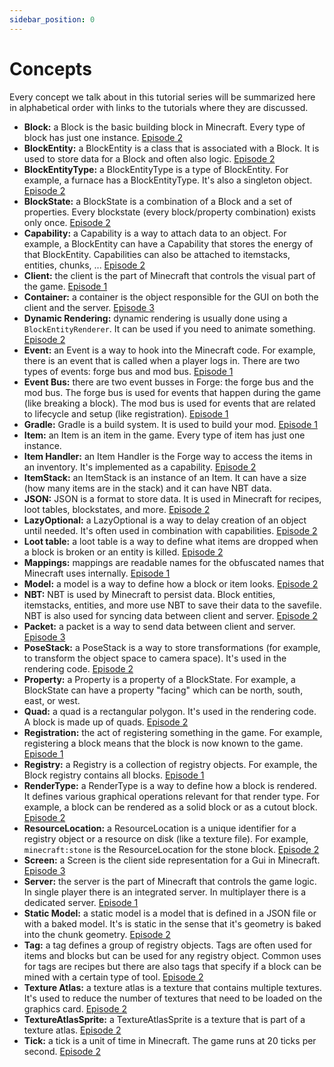 ```yaml
---
sidebar_position: 0
---
```


# Concepts

Every concept we talk about in this tutorial series will be summarized here in alphabetical
order with links to the tutorials where they are discussed.

* **Block:** a Block is the basic building block in Minecraft. Every type of block has just one instance. [Episode 2](./ep2.md)
* **BlockEntity:** a BlockEntity is a class that is associated with a Block. It is used to store data for a Block and often also logic. [Episode 2](./ep2.md)
* **BlockEntityType:** a BlockEntityType is a type of BlockEntity. For example, a furnace has a BlockEntityType. It's also a singleton object. [Episode 2](./ep2.md)
* **BlockState:** a BlockState is a combination of a Block and a set of properties. Every blockstate (every block/property combination) exists only once. [Episode 2](./ep2.md)
* **Capability:** a Capability is a way to attach data to an object. For example, a BlockEntity can have a Capability that stores the energy of that BlockEntity. Capabilities can also be attached to itemstacks, entities, chunks, ... [Episode 2](./ep2.md)
* **Client:** the client is the part of Minecraft that controls the visual part of the game. [Episode 1](./ep1.md)
* **Container:** a container is the object responsible for the GUI on both the client and the server. [Episode 3](./ep3.md)
* **Dynamic Rendering:** dynamic rendering is usually done using a `BlockEntityRenderer`. It can be used if you need to animate something. [Episode 2](./ep2.md)
* **Event:** an Event is a way to hook into the Minecraft code. For example, there is an event that is called when a player logs in. There are two types of events: forge bus and mod bus. [Episode 1](./ep1.md)
* **Event Bus:** there are two event busses in Forge: the forge bus and the mod bus. The forge bus is used for events that happen during the game (like breaking a block). The mod bus is used for events that are related to lifecycle and setup (like registration). [Episode 1](./ep1.md)
* **Gradle:** Gradle is a build system. It is used to build your mod. [Episode 1](./ep1.md)
* **Item:** an Item is an item in the game. Every type of item has just one instance.
* **Item Handler:** an Item Handler is the Forge way to access the items in an inventory. It's implemented as a capability. [Episode 2](./ep2.md)
* **ItemStack:** an ItemStack is an instance of an Item. It can have a size (how many items are in the stack) and it can have NBT data.
* **JSON:** JSON is a format to store data. It is used in Minecraft for recipes, loot tables, blockstates, and more. [Episode 2](./ep2.md)
* **LazyOptional:** a LazyOptional is a way to delay creation of an object until needed. It's often used in combination with capabilities. [Episode 2](./ep2.md)
* **Loot table:** a loot table is a way to define what items are dropped when a block is broken or an entity is killed. [Episode 2](./ep2.md)
* **Mappings:** mappings are readable names for the obfuscated names that Minecraft uses internally. [Episode 1](./ep1.md)
* **Model:** a model is a way to define how a block or item looks. [Episode 2](./ep2.md)
* **NBT:** NBT is used by Minecraft to persist data. Block entities, itemstacks, entities, and more use NBT to save their data to the savefile. NBT is also used for syncing data between client and server. [Episode 2](./ep2.md)
* **Packet:** a packet is a way to send data between client and server. [Episode 3](./ep3.md)
* **PoseStack:** a PoseStack is a way to store transformations (for example, to transform the object space to camera space). It's used in the rendering code. [Episode 2](./ep2.md)
* **Property:** a Property is a property of a BlockState. For example, a BlockState can have a property "facing" which can be north, south, east, or west.
* **Quad:** a quad is a rectangular polygon. It's used in the rendering code. A block is made up of quads. [Episode 2](./ep2.md)
* **Registration:** the act of registering something in the game. For example, registering a block means that the block is now known to the game. [Episode 1](./ep1.md)
* **Registry:** a Registry is a collection of registry objects. For example, the Block registry contains all blocks. [Episode 1](./ep1.md)
* **RenderType:** a RenderType is a way to define how a block is rendered. It defines various graphical operations relevant for that render type. For example, a block can be rendered as a solid block or as a cutout block. [Episode 2](./ep2.md)
* **ResourceLocation:** a ResourceLocation is a unique identifier for a registry object or a resource on disk (like a texture file). For example, `minecraft:stone` is the ResourceLocation for the stone block. [Episode 2](./ep2.md)
* **Screen:** a Screen is the client side representation for a Gui in Minecraft. [Episode 3](./ep3.md)
* **Server:** the server is the part of Minecraft that controls the game logic. In single player there is an integrated server. In multiplayer there is a dedicated server. [Episode 1](./ep1.md)
* **Static Model:** a static model is a model that is defined in a JSON file or with a baked model. It's is static in the sense that it's geometry is baked into the chunk geometry. [Episode 2](./ep2.md)
* **Tag:** a tag defines a group of registry objects. Tags are often used for items and blocks but can be used for any registry object. Common uses for tags are recipes but there are also tags that specify if a block can be mined with a certain type of tool. [Episode 2](./ep2.md)
* **Texture Atlas:** a texture atlas is a texture that contains multiple textures. It's used to reduce the number of textures that need to be loaded on the graphics card. [Episode 2](./ep2.md)
* **TextureAtlasSprite:** a TextureAtlasSprite is a texture that is part of a texture atlas. [Episode 2](./ep2.md)
* **Tick:** a tick is a unit of time in Minecraft. The game runs at 20 ticks per second. [Episode 2](./ep2.md)
 